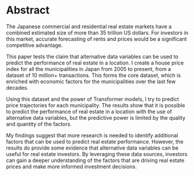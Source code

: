 # Abstract

The Japanese commercial and residential real estate markets have a combined estimated size of more than 35 trillion US dollars. For investors in this market, accurate forecasting of rents and prices would be a significant competitive advantage.

This paper tests the claim that alternative data variables can be used to predict the performance of real estate in a location. I create a house price index for all the municipalities in Japan from 2005 to present, from a dataset of 10 million+ transactions. This forms the core dataset, which is enriched with economic factors for the municipalities over the last few decades.

Using this dataset and the power of Transformer models, I try to predict price trajectories for each municipality. The results show that it is possible to predict the performance of real estate in a location with the use of alternative data variables, but the predictive power is limited by the quality and quantity of the factors.

My findings suggest that more research is needed to identify additional factors that can be used to predict real estate performance. However, the results do provide some evidence that alternative data variables can be useful for real estate investors. By leveraging these data sources, investors can gain a deeper understanding of the factors that are driving real estate prices and make more informed investment decisions.



